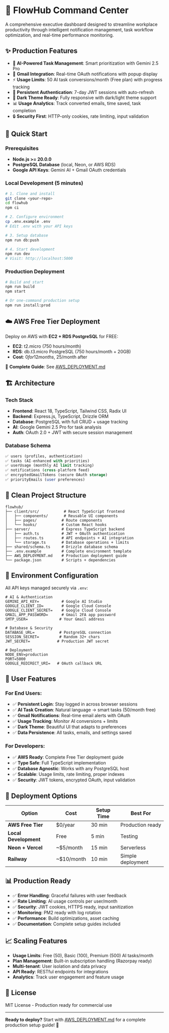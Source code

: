 # 🌟 FlowHub Command Center

A comprehensive executive dashboard designed to streamline workplace productivity through intelligent notification management, task workflow optimization, and real-time performance monitoring.

## ✨ Production Features

- 🤖 **AI-Powered Task Management**: Smart prioritization with Gemini 2.5 Pro
- 📧 **Gmail Integration**: Real-time OAuth notifications with popup display
- ⚡ **Usage Limits**: 50 AI task conversions/month (Free plan) with progress tracking
- 🔐 **Persistent Authentication**: 7-day JWT sessions with auto-refresh
- 🎨 **Dark Theme Ready**: Fully responsive with dark/light theme support
- 📊 **Usage Analytics**: Track converted emails, time saved, task completion
- 🔒 **Security First**: HTTP-only cookies, rate limiting, input validation

## 🚀 Quick Start

### Prerequisites
- **Node.js >= 20.0.0**
- **PostgreSQL Database** (local, Neon, or AWS RDS)
- **Google API Keys**: Gemini AI + Gmail OAuth credentials

### Local Development (5 minutes)
```bash
# 1. Clone and install
git clone <your-repo>
cd flowhub
npm ci

# 2. Configure environment
cp .env.example .env
# Edit .env with your API keys

# 3. Setup database
npm run db:push

# 4. Start development
npm run dev
# Visit: http://localhost:5000
```

### Production Deployment
```bash
# Build and start
npm run build
npm start

# Or one-command production setup
npm run install:prod
```

## ☁️ AWS Free Tier Deployment

Deploy on AWS with **EC2 + RDS PostgreSQL** for FREE:

- **EC2**: t2.micro (750 hours/month)
- **RDS**: db.t3.micro PostgreSQL (750 hours/month + 20GB)
- **Cost**: $0 for 12 months, ~$25/month after

📖 **Complete Guide**: See [AWS_DEPLOYMENT.md](./AWS_DEPLOYMENT.md)

## 🏗️ Architecture

### Tech Stack
- **Frontend**: React 18, TypeScript, Tailwind CSS, Radix UI
- **Backend**: Express.js, TypeScript, Drizzle ORM
- **Database**: PostgreSQL with full CRUD + usage tracking
- **AI**: Google Gemini 2.5 Pro for task analysis
- **Auth**: OAuth 2.0 + JWT with secure session management

### Database Schema
```sql
✅ users (profiles, authentication)
✅ tasks (AI-enhanced with priorities) 
✅ userUsage (monthly AI limit tracking)
✅ notifications (cross-platform feed)
✅ encryptedGmailTokens (secure OAuth storage)
✅ priorityEmails (user preferences)
```

## 📁 Clean Project Structure

```
flowhub/
├── client/src/           # React TypeScript frontend
│   ├── components/       # Reusable UI components
│   ├── pages/           # Route components
│   └── hooks/           # Custom React hooks
├── server/              # Express TypeScript backend
│   ├── auth.ts          # JWT + OAuth authentication
│   ├── routes.ts        # API endpoints + AI integration
│   └── storage.ts       # Database operations + limits
├── shared/schema.ts     # Drizzle database schema
├── .env.example         # Complete environment template
├── AWS_DEPLOYMENT.md    # Production deployment guide
└── package.json         # Scripts + dependencies
```

## 🔧 Environment Configuration

All API keys managed securely via `.env`:

```env
# AI & Authentication
GEMINI_API_KEY=          # Google AI Studio
GOOGLE_CLIENT_ID=        # Google Cloud Console  
GOOGLE_CLIENT_SECRET=    # Google Cloud Console
GMAIL_APP_PASSWORD=      # Gmail 2FA app password
SMTP_USER=              # Your Gmail address

# Database & Security
DATABASE_URL=           # PostgreSQL connection
SESSION_SECRET=         # Random 32+ chars
JWT_SECRET=            # Production JWT secret

# Deployment
NODE_ENV=production
PORT=5000
GOOGLE_REDIRECT_URI=   # OAuth callback URL
```

## 🎯 User Features

### For End Users:
- ✅ **Persistent Login**: Stay logged in across browser sessions
- ✅ **AI Task Creation**: Natural language → smart tasks (50/month free)
- ✅ **Gmail Notifications**: Real-time email alerts with OAuth
- ✅ **Usage Tracking**: Monitor AI conversions + limits
- ✅ **Dark Theme**: Beautiful UI that adapts to preferences
- ✅ **Data Persistence**: All tasks, emails, and settings saved

### For Developers:
- ✅ **AWS Ready**: Complete Free Tier deployment guide
- ✅ **Type Safe**: Full TypeScript implementation  
- ✅ **Database Agnostic**: Works with any PostgreSQL host
- ✅ **Scalable**: Usage limits, rate limiting, proper indexes
- ✅ **Security**: JWT tokens, encrypted OAuth, input validation

## 🚀 Deployment Options

| Option | Cost | Setup Time | Best For |
|--------|------|------------|----------|
| **AWS Free Tier** | $0/year | 30 min | Production ready |
| **Local Development** | Free | 5 min | Testing |
| **Neon + Vercel** | ~$5/month | 15 min | Serverless |
| **Railway** | ~$10/month | 10 min | Simple deployment |

## 📊 Production Ready

- ✅ **Error Handling**: Graceful failures with user feedback
- ✅ **Rate Limiting**: AI usage controls per user/month
- ✅ **Security**: JWT cookies, HTTPS ready, input sanitization
- ✅ **Monitoring**: PM2 ready with log rotation
- ✅ **Performance**: Build optimizations, asset caching
- ✅ **Documentation**: Complete setup guides included

## 📈 Scaling Features

- **Usage Limits**: Free (50), Basic (100), Premium (500) AI tasks/month
- **Plan Management**: Built-in subscription handling (Razorpay ready)
- **Multi-tenant**: User isolation and data privacy
- **API Ready**: RESTful endpoints for integrations
- **Analytics**: Track user engagement and feature usage

## 📄 License

MIT License - Production ready for commercial use

---

**Ready to deploy?** Start with [AWS_DEPLOYMENT.md](./AWS_DEPLOYMENT.md) for a complete production setup guide! 🎉